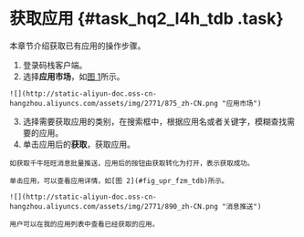 # 获取应用 {#task_hq2_l4h_tdb .task}

本章节介绍获取已有应用的操作步骤。

1.   登录码栈客户端。 
2.   选择**应用市场**，如[图 1](#fig_az5_bph_tdb)所示。 

    ![](http://static-aliyun-doc.oss-cn-hangzhou.aliyuncs.com/assets/img/2771/875_zh-CN.png "应用市场")

3.   选择需要获取应用的类别，在搜索框中，根据应用名或者关键字，模糊查找需要的应用。 
4.   单击应用后的**获取**，获取应用。 

    如获取千牛旺旺消息批量推送，应用后的按钮由获取转化为打开，表示获取成功。

    单击应用，可以查看应用详情，如[图 2](#fig_upr_fzm_tdb)所示。

    ![](http://static-aliyun-doc.oss-cn-hangzhou.aliyuncs.com/assets/img/2771/890_zh-CN.png "消息推送")

    用户可以在我的应用列表中查看已经获取的应用。


